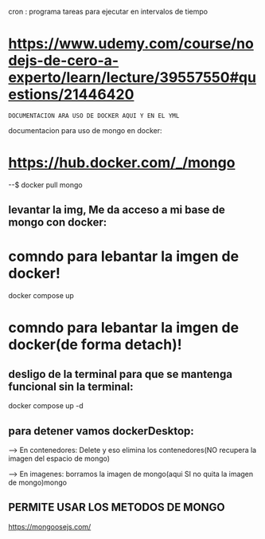 cron :
programa tareas para ejecutar en intervalos de tiempo
# https://www.udemy.com/course/nodejs-de-cero-a-experto/learn/lecture/39557550#questions/21446420

```
DOCUMENTACION ARA USO DE DOCKER AQUI Y EN EL YML
```

documentacion para uso de mongo en docker:
# https://hub.docker.com/_/mongo
--$ docker pull mongo

## levantar la img, Me da acceso a mi base de mongo con docker:

# comndo para lebantar la imgen de docker!
docker compose up

# comndo para lebantar la imgen de docker(de forma detach)!
## desligo de la terminal para que se mantenga funcional sin la terminal:
docker compose up -d

## para detener vamos dockerDesktop:
 --> En contenedores:
Delete y eso elimina los contenedores(NO recupera la imagen del espacio de mongo)

 --> En imagenes:
borramos la imagen de mongo(aqui SI no quita la imagen de mongo)mongo

## PERMITE USAR LOS METODOS DE MONGO
https://mongoosejs.com/